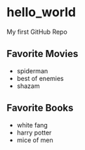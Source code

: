 # hello_world
My first GitHub Repo


## Favorite Movies

- spiderman
- best of enemies
- shazam

## Favorite Books

- white fang
- harry potter
- mice of men